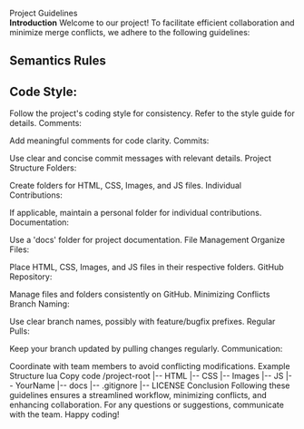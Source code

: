 
Project Guidelines <br>
<b>Introduction</b>
Welcome to our project! To facilitate efficient collaboration and minimize merge conflicts, we adhere to the following guidelines:

<h2>Semantics Rules</h2>
<h2>Code Style:</h2>

Follow the project's coding style for consistency. Refer to the style guide for details.
Comments:

Add meaningful comments for code clarity.
Commits:

Use clear and concise commit messages with relevant details.
Project Structure
Folders:

Create folders for HTML, CSS, Images, and JS files.
Individual Contributions:

If applicable, maintain a personal folder for individual contributions.
Documentation:

Use a 'docs' folder for project documentation.
File Management
Organize Files:

Place HTML, CSS, Images, and JS files in their respective folders.
GitHub Repository:

Manage files and folders consistently on GitHub.
Minimizing Conflicts
Branch Naming:

Use clear branch names, possibly with feature/bugfix prefixes.
Regular Pulls:

Keep your branch updated by pulling changes regularly.
Communication:

Coordinate with team members to avoid conflicting modifications.
Example Structure
lua
Copy code
/project-root
|-- HTML
|-- CSS
|-- Images
|-- JS
|-- YourName
|-- docs
|-- .gitignore
|-- LICENSE
Conclusion
Following these guidelines ensures a streamlined workflow, minimizing conflicts, and enhancing collaboration. For any questions or suggestions, communicate with the team. Happy coding!





